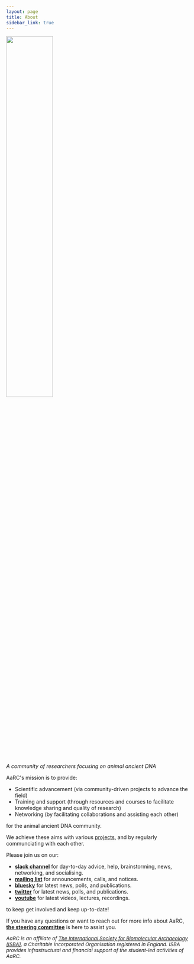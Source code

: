 ```yaml
---
layout: page
title: About
sidebar_link: true
---
```


<img src="/assets/media/SPAAM-Logo-Full-Colour.svg" class="center" width="50%" >

_A community of researchers focusing on animal ancient DNA_

AaRC's mission is to provide:

- Scientific advancement (via community-driven projects to advance the field)
- Training and support (through resources and courses to facilitate knowledge sharing and quality of research)
- Networking (by facilitating collaborations and assisting each other)

for the animal ancient DNA community.

We achieve these aims with various [projects](/projects), and by regularly communciating with each other.

Please join us on our:

- [**slack channel**](https://join.slack.com/t/aarc-8tg1497/shared_invite/zt-2evac9tqu-GXoU0UsmLbI4mIsS91XMcw)
for day-to-day advice, help, brainstorming, news, networking, and socialising.
- [**mailing list**](https://www.listserv.dfn.de/sympa/info/spaam-community) for announcements, calls, and notices.
- [**bluesky**](htthttps://genomic.social/@spaam_community) for latest news, polls, and publications.
- [**twitter**](http://twitter.com/spaam_community) for latest news, polls, and publications.
- [**youtube**](https://www.youtube.com/@spaam-community) for latest videos, lectures, recordings.

to keep get involved and keep up-to-date!

If you have any questions or want to reach out for more info about AaRC, [**the steering committee**](https://spaam-community.github.io/steering_committee/) is here to assist you.

<i style="font-size: 10pt">AaRC is an affiliate of [The International Society for Biomolecular Archaeology (ISBA)](https://isbarch.org), a Charitable Incorporated Organisation registered in England. ISBA provides infrastructural and financial support of the student-led activities of AaRC.</i>
